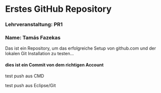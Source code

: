 # Erstes GitHub Repository

### Lehrveranstaltung: PR1

### Name: Tamás Fazekas

Das ist ein Repository, um das erfolgreiche Setup von github.com und der lokalen Git Installation zu
testen...


#### dies ist ein Commit von dem richtigen Account

test push aus CMD

test push aus Eclipse/Git